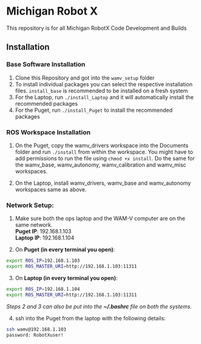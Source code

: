 # Michigan Robot X

This repository is for all Michigan RobotX Code Development and Builds

## Installation

### Base Software Installation
1. Clone this Repository and got into the ```wamv_setup``` folder
2. To install individual packages you can select the respective installation files. ```install_base``` is recommended to be installed on a fresh system
3. For the Laptop, run ```./install_Laptop``` and it will automatically install the recommended packages
4. For the Puget, run ```./install_Puget``` to install the recommended packages

### ROS Workspace Installation
1. On the Puget, copy the wamv_drivers workspace into the Documents folder and run ```./install``` from within the workspace. You might have to add permissions to run the file using ```chmod +x install```. Do the same for the wamv_base, wamv_autonomy, wamv_calibration and wamv_misc workspaces.

2. On the Laptop, install wamv_drivers, wamv_base and wamv_autonomy workspaces same as above.


### Network Setup:
1. Make sure both the ops laptop and the WAM-V computer are on the same network.<br/>
	<strong>Puget IP</strong>: 192.168.1.103<br/>
	<strong>Laptop IP</strong>: 192.168.1.104<br/>

2. On <strong>Puget (in every terminal you open)</strong>:<br/>
``` bash
export ROS_IP=192.168.1.103
export ROS_MASTER_URI=http://192.168.1.103:11311
```

3. On <strong>Laptop (in every terminal you open)</strong>: <br/>
``` bash
export ROS_IP=192.168.1.104
export ROS_MASTER_URI=http://192.168.1.103:11311
```
<em>Steps 2 and 3 can also be put into the <strong>~/.bashrc</strong> file on both the systems.</em>

4. ssh into the Puget from the laptop with the following details:  <br/>
``` bash
ssh wamv@192.168.1.103
password: RobotXuser!
```  
